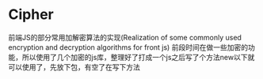 # Cipher
前端JS的部分常用加解密算法的实现(Realization of some commonly used encryption and decryption algorithms for front js)
前段时间在做一些加密的功能，所以使用了几个加密的js库，整理好了打成一个js之后写了个方法new以下就可以使用了，先放下包，有空了在写下方法
